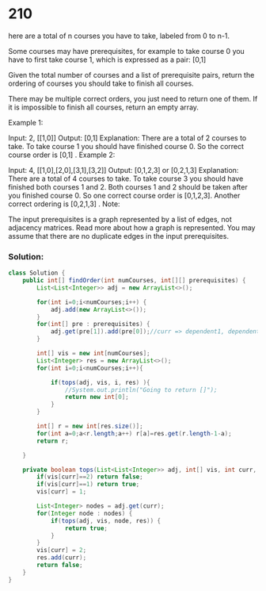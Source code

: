 # 210 
here are a total of n courses you have to take, labeled from 0 to n-1.

Some courses may have prerequisites, for example to take course 0 you have to first take course 1, which is expressed as a pair: [0,1]

Given the total number of courses and a list of prerequisite pairs, return the ordering of courses you should take to finish all courses.

There may be multiple correct orders, you just need to return one of them. If it is impossible to finish all courses, return an empty array.

Example 1:

Input: 2, [[1,0]]
Output: [0,1]
Explanation: There are a total of 2 courses to take. To take course 1 you should have finished
course 0. So the correct course order is [0,1] .
Example 2:

Input: 4, [[1,0],[2,0],[3,1],[3,2]]
Output: [0,1,2,3] or [0,2,1,3]
Explanation: There are a total of 4 courses to take. To take course 3 you should have finished both
courses 1 and 2. Both courses 1 and 2 should be taken after you finished course 0.
So one correct course order is [0,1,2,3]. Another correct ordering is [0,2,1,3] .
Note:

The input prerequisites is a graph represented by a list of edges, not adjacency matrices. Read more about how a graph is represented.
You may assume that there are no duplicate edges in the input prerequisites.

### Solution:
```java
class Solution {
    public int[] findOrder(int numCourses, int[][] prerequisites) {
        List<List<Integer>> adj = new ArrayList<>();

        for(int i=0;i<numCourses;i++) {
            adj.add(new ArrayList<>());
        }
        for(int[] pre : prerequisites) {
            adj.get(pre[1]).add(pre[0]);//curr => dependent1, dependent2,dependent3
        }

        int[] vis = new int[numCourses];
        List<Integer> res = new ArrayList<>();
        for(int i=0;i<numCourses;i++){

            if(tops(adj, vis, i, res) ){
                //System.out.println("Going to return []");
                return new int[0];
            }
        }

        int[] r = new int[res.size()];
        for(int a=0;a<r.length;a++) r[a]=res.get(r.length-1-a);
        return r;

    }

    private boolean tops(List<List<Integer>> adj, int[] vis, int curr, List<Integer> res) {
        if(vis[curr]==2) return false;
        if(vis[curr]==1) return true;
        vis[curr] = 1;

        List<Integer> nodes = adj.get(curr);
        for(Integer node : nodes) {
            if(tops(adj, vis, node, res)) {
                return true;
            }
        }
        vis[curr] = 2;
        res.add(curr);
        return false;
    }
}

```
